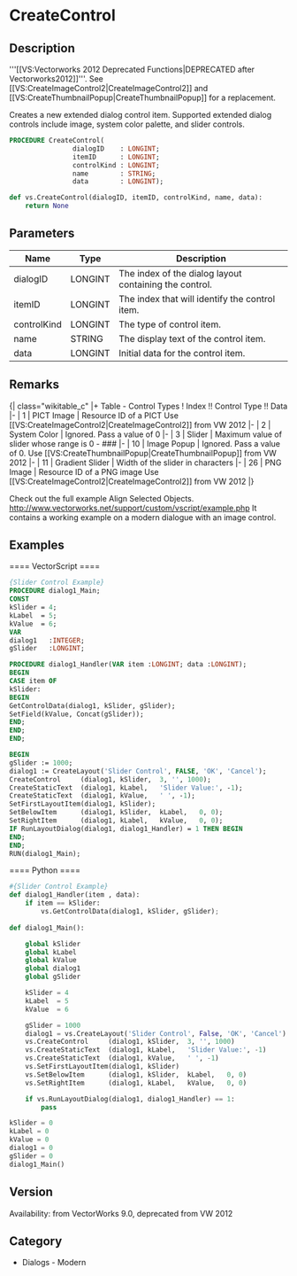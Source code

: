 # CreateControl

## Description
'''[[VS:Vectorworks 2012 Deprecated Functions|DEPRECATED after Vectorworks2012]]'''. See [[VS:CreateImageControl2|CreateImageControl2]] and [[VS:CreateThumbnailPopup|CreateThumbnailPopup]] for a replacement.

Creates a new extended dialog control item. Supported extended dialog controls include image, system color palette, and slider controls.

```pascal
PROCEDURE CreateControl(
				dialogID    : LONGINT;
				itemID      : LONGINT;
				controlKind : LONGINT;
				name        : STRING;
				data        : LONGINT);
```

```python
def vs.CreateControl(dialogID, itemID, controlKind, name, data):
    return None
```

## Parameters
|Name|Type|Description|
|---|---|---|
|dialogID|LONGINT|The index of the dialog layout containing the control.|
|itemID|LONGINT|The index that will identify the control item.|
|controlKind|LONGINT|The type of control item.|
|name|STRING|The display text of the control item.|
|data|LONGINT|Initial data for the control item.|

## Remarks
{| class="wikitable_c"
|+ Table - Control Types
! Index !! Control Type !! Data
|- 
| 1
| PICT Image
| Resource ID of a PICT
Use [[VS:CreateImageControl2|CreateImageControl2]] from VW 2012
|- 
| 2
| System Color 
| Ignored. Pass a value of 0
|- 
| 3
| Slider 
| Maximum value of slider whose range is 0 - ###
|- 
| 10 
| Image Popup 
| Ignored. Pass a value of 0.
Use [[VS:CreateThumbnailPopup|CreateThumbnailPopup]] from VW 2012
|- 
| 11 
| Gradient Slider 
| Width of the slider in characters
|- 
| 26 
| PNG Image
| Resource ID of a PNG image
Use [[VS:CreateImageControl2|CreateImageControl2]] from VW 2012
|}

Check out the full example Align Selected Objects.
http://www.vectorworks.net/support/custom/vscript/example.php
It contains a working example on a modern dialogue with an image control.

## Examples
==== VectorScript ====
```pascal
{Slider Control Example}
PROCEDURE dialog1_Main;
CONST
kSlider = 4;
kLabel  = 5;
kValue  = 6;
VAR
dialog1   :INTEGER;
gSlider   :LONGINT;

PROCEDURE dialog1_Handler(VAR item :LONGINT; data :LONGINT);
BEGIN
CASE item OF
kSlider:
BEGIN
GetControlData(dialog1, kSlider, gSlider);
SetField(kValue, Concat(gSlider));
END;
END;
END;

BEGIN
gSlider := 1000;
dialog1 := CreateLayout('Slider Control', FALSE, 'OK', 'Cancel');
CreateControl     (dialog1, kSlider,  3, '', 1000);
CreateStaticText  (dialog1, kLabel,   'Slider Value:', -1);
CreateStaticText  (dialog1, kValue,   ' ', -1);
SetFirstLayoutItem(dialog1, kSlider);
SetBelowItem      (dialog1, kSlider,  kLabel,   0, 0);
SetRightItem      (dialog1, kLabel,   kValue,   0, 0);
IF RunLayoutDialog(dialog1, dialog1_Handler) = 1 THEN BEGIN
END;
END;
RUN(dialog1_Main);
```
==== Python ====
```python
#{Slider Control Example}
def dialog1_Handler(item , data):
	if item == kSlider:
		vs.GetControlData(dialog1, kSlider, gSlider);
	
def dialog1_Main():

	global kSlider
	global kLabel
	global kValue
	global dialog1
	global gSlider

	kSlider = 4
	kLabel  = 5
	kValue  = 6

	gSlider = 1000
	dialog1 = vs.CreateLayout('Slider Control', False, 'OK', 'Cancel')
	vs.CreateControl     (dialog1, kSlider,  3, '', 1000)
	vs.CreateStaticText  (dialog1, kLabel,   'Slider Value:', -1)
	vs.CreateStaticText  (dialog1, kValue,   ' ', -1)
	vs.SetFirstLayoutItem(dialog1, kSlider)
	vs.SetBelowItem      (dialog1, kSlider,  kLabel,   0, 0)
	vs.SetRightItem      (dialog1, kLabel,   kValue,   0, 0)

	if vs.RunLayoutDialog(dialog1, dialog1_Handler) == 1:
		pass

kSlider = 0
kLabel = 0
kValue = 0
dialog1 = 0
gSlider = 0
dialog1_Main()
```

## Version
Availability: from VectorWorks 9.0, deprecated from VW 2012

## Category
* Dialogs - Modern

